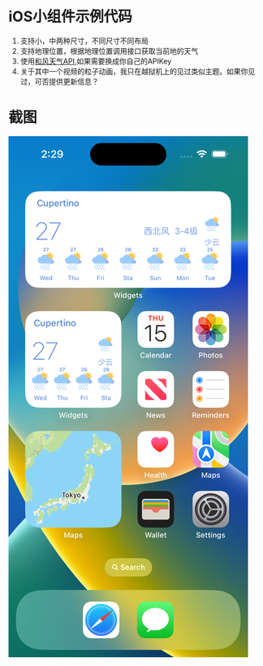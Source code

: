 # iOS小组件示例代码
1. 支持小，中两种尺寸，不同尺寸不同布局
2. 支持地理位置，根据地理位置调用接口获取当前地的天气
3. 使用[和风天气API](https://dev.qweather.com/docs/api/),如果需要换成你自己的APIKey
4. 关于其中一个视频的粒子动画，我只在越狱机上的见过类似主题。如果你见过，可否提供更新信息？
# 截图
![Cow3](https://github.com/simonhulu/widgets/blob/main/Simulator%20Screenshot%20-%20iPhone%2014%20Pro.png 'Cow3')
